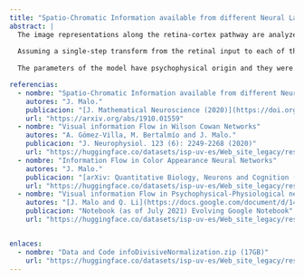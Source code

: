 ```yaml
---
title: "Spatio-Chromatic Information available from different Neural Layers (J. Malo, Journal of Mathematical Neuroscience 2020)"
abstract: |
  The image representations along the retina-cortex pathway are analyzed in terms of their ability to capture information about the visual scenes. The considered series of representations includes: (1) the LMS retinal images, (2) their von-Kries adapted version, (3) the opponent images at LGN, (4) their nonlinear version after Weber-like saturation, (5) the cortical local-frequency representation filtered by achromatic and chromatic CSFs, and (6) the cortical representation after divisive normalization. 
  
  Assuming a single-step transform from the retinal input to each of these representations, and sensors of the same Signal-to-Noise quality in each representation, our estimations of transmitted information show that: (a) progressively deeper representations are better in terms of the amount of captured information, (b) the transmitted information up to the cortical representation follows the probability of natural scenes over the chromatic and achromatic dimensions of the stimulus space, (c) the contribution of spatial transforms to capture visual information is substantially greater (67%) than the contribution of chromatic transforms (33%), and (d) nonlinearities of the responses contribute substantially to the transmitted information (about 28%) but less than the linear transforms (72%).
  
  The parameters of the model have psychophysical origin and they were not statistically optimized in any way. The information estimates were computed using our [Gaussianization transform](./../rbig4it) (Laparra et al. IEEE TNN 11) over our database of colorimetrically-calibrated images (Laparra et al. Neur.Comp. 12), but equivalent results are obtained using other estimates (e.g. offset corrected Kozachenko-Leonenko [Marin et al. IEEE PAMI 13]) or other databases (e.g. Foster et al [Vis.Res.15,16]).

referencias:
  - nombre: "Spatio-Chromatic Information available from different Neural Layers via Gaussianization"
    autores: "J. Malo."
    publicacion: "[J. Mathematical Neuroscience (2020)](https://doi.org/10.1186/s13408-020-00095-8)"
    url: "https://arxiv.org/abs/1910.01559"
  - nombre: "Visual information Flow in Wilson Cowan Networks"
    autores: "A. Gómez-Villa, M. Bertalmío and J. Malo."
    publicacion: "J. Neurophysiol. 123 (6): 2249-2268 (2020)"
    url: "https://huggingface.co/datasets/isp-uv-es/Web_site_legacy/resolve/main/code/soft_visioncolor/infoWC_JNP19.pdf"
  - nombre: "Information Flow in Color Appearance Neural Networks"
    autores: "J. Malo."
    publicacion: "[arXiv: Quantitative Biology, Neurons and Cognition (2019)](https://arxiv.org/abs/1912.12093)"
    url: "https://huggingface.co/datasets/isp-uv-es/Web_site_legacy/resolve/main/code/soft_visioncolor/Entropy_conf_2020.pdf"
  - nombre: "Visual information Flow in Psychophysical-Physiological networks"
    autores: "[J. Malo and Q. Li](https://docs.google.com/document/d/14LvHeix6zE92e-T4w7e9ZmBqS6uVd4uOJ22N6-NFCc0/edit)"
    publicacion: "Notebook (as of July 2021) Evolving Google Notebook"
    url: "https://huggingface.co/datasets/isp-uv-es/Web_site_legacy/resolve/main/code/soft_visioncolor/NOTES_info_flow_psycho_models.pdf"


enlaces:
  - nombre: "Data and Code infoDivisiveNormalization.zip (17GB)"
    url: "https://huggingface.co/datasets/isp-uv-es/Web_site_legacy/resolve/main/code/soft_visioncolor/infoDivisiveNormalization.zip"
---
```


